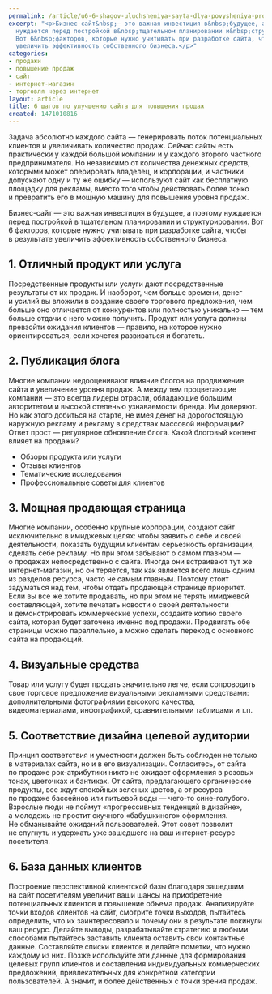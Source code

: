 ```yaml
---
permalink: /article/u6-6-shagov-uluchsheniya-sayta-dlya-povysheniya-prodazh
excerpt: "<p>Бизнес-сайт&nbsp;— это важная инвестиция в&nbsp;будущее, а&nbsp;поэтому
  нуждается перед постройкой в&nbsp;тщательном планировании и&nbsp;структурировании.
  Вот 6&nbsp;факторов, которые нужно учитывать при разработке сайта, чтобы в&nbsp;результате
  увеличить эффективность собственного бизнеса.</p>"
categories:
- продажи
- повышение продаж
- сайт
- интернет-магазин
- торговля через интернет
layout: article
title: 6 шагов по улучшению сайта для повышения продаж
created: 1471010816
---
```

Задача абсолютно каждого сайта — генерировать поток потенциальных клиентов и увеличивать количество продаж. Сейчас сайты есть практически у каждой большой компании и у каждого второго частного предпринимателя. Но независимо от количества денежных средств, которыми может оперировать владелец, и корпорации, и частники допускают одну и ту же ошибку — используют сайт как бесплатную площадку для рекламы, вместо того чтобы действовать более тонко и превратить его в мощную машину для повышения уровня продаж.

Бизнес-сайт — это важная инвестиция в будущее, а поэтому нуждается перед постройкой в тщательном планировании и структурировании. Вот 6 факторов, которые нужно учитывать при разработке сайта, чтобы в результате увеличить эффективность собственного бизнеса.

## 1. Отличный продукт или услуга ##

Посредственные продукты или услуги дают посредственные результаты от их продаж. И наоборот, чем больше времени, денег и усилий вы вложили в создание своего торгового предложения, чем больше оно отличается от конкурентов или полностью уникально — тем больше отдачи с него можно получить. Продукт или услуга должны превзойти ожидания клиентов — правило, на которое нужно ориентироваться, если хочется развиваться и богатеть.

## 2. Публикация блога ##

Многие компании недооценивают влияние блогов на продвижение сайта и увеличение уровня продаж. А между тем процветающие компании — это всегда лидеры отрасли, обладающие большим авторитетом и высокой степенью узнаваемости бренда. Им доверяют. Но как этого добиться на старте, не имея денег на дорогостоящую наружную рекламу и рекламу в средствах массовой информации? Ответ прост — регулярное обновление блога. Какой блоговый контент влияет на продажи?

 *  Обзоры продукта или услуги
 *  Отзывы клиентов
 *  Тематические исследования
 *  Профессиональные советы для клиентов

## 3. Мощная продающая страница ##

Многие компании, особенно крупные корпорации, создают сайт исключительно в имиджевых целях: чтобы заявить о себе и своей деятельности, показать будущим клиентам серьезность организации, сделать себе рекламу. Но при этом забывают о самом главном — о продажах непосредственно с сайта. Иногда они встраивают тут же интернет-магазин, но он теряется, так как является всего лишь одним из разделов ресурса, часто не самым главным. Поэтому стоит задуматься над тем, чтобы отдать продающей странице приоритет. Если вы все же хотите продавать, но при этом не терять имиджевой составляющей, хотите печатать новости о своей деятельности и демонстрировать коммерческие успехи, создайте копию своего сайта, которая будет заточена именно под продажи. Продвигать обе страницы можно параллельно, а можно сделать переход с основного сайта на продающий.

## 4. Визуальные средства ##

Товар или услугу будет продать значительно легче, если сопроводить свое торговое предложение визуальными рекламными средствами: дополнительными фотографиями высокого качества, видеоматериалами, инфографикой, сравнительными таблицами и т.п.

## 5. Соответствие дизайна целевой аудитории ##

Принцип соответствия и уместности должен быть соблюден не только в материалах сайта, но и в его визуализации. Согласитесь, от сайта по продаже рок-атрибутики никто не ожидает оформления в розовых тонах, цветочках и бантиках. От сайта, предлагающего органические продукты, все ждут спокойных зеленых цветов, а от ресурса по продаже бассейнов или питьевой воды — чего-то сине-голубого. Взрослые люди не поймут «прогрессивных тенденций в дизайне», а молодежь не простит скучного «бабушкиного» оформления. Не обманывайте ожиданий пользователей. Этот совет позволит не спугнуть и удержать уже зашедшего на ваш интернет-ресурс посетителя.

## 6. База данных клиентов ##

Построение перспективной клиентской базы благодаря зашедшим на сайт посетителям увеличит ваши шансы на приобретение потенциальных клиентов и повышение объема продаж. Анализируйте точки входов клиентов на сайт, смотрите точки выходов, пытайтесь определить, что их заинтересовало и почему они в результате покинули ваш ресурс. Делайте выводы, разрабатывайте стратегию и любыми способами пытайтесь заставить клиента оставить свои контактные данные. Составляйте списки клиентов и делайте пометки, что нужно каждому из них. Позже используйте эти данные для формирования целевых групп клиентов и составления индивидуальных коммерческих предложений, привлекательных для конкретной категории пользователей. А значит, и более действенных с точки зрения продаж.
